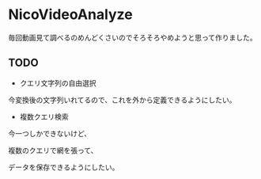 # NicoVideoAnalyze


毎回動画見て調べるのめんどくさいのでそろそろやめようと思って作りました。

## TODO

- クエリ文字列の自由選択

今変換後の文字列いれてるので、これを外から定義できるようにしたい。

- 複数クエリ検索

今一つしかできないけど、

複数のクエリで網を張って、

データを保存できるようにしたい。
